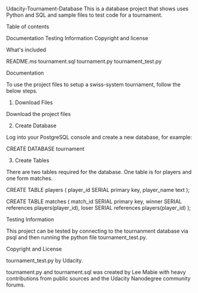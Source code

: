 Udacity-Tournament-Database
This is a database project that shows uses Python and SQL and sample files to test code for a tournament.

Table of contents

Documentation
Testing Information
Copyright and license

What's included

README.ms
tournament.sql
tournament.py
tournament_test.py

Documentation

To use the project files to setup a swiss-system tournament, follow the below steps.

1. Download Files

Download the project files

2. Create Database

Log into your PostgreSQL console and create a new database, for example:

CREATE DATABASE tournament 

3. Create Tables

There are two tables required for the database.  One table is for players and one form matches.

CREATE TABLE players (
    player_id SERIAL primary key, 
    player_name text
    );

CREATE TABLE matches (
    match_id SERIAL primary key, 
    winner SERIAL references players(player_id), 
    loser SERIAL references players(player_id)
    );

Testing Information

This project can be tested by connecting to the tournanment database via psql and then running the python file tournament_test.py.

Copyright and License

tournament_test.py by Udacity.

tournament.py and tournament.sql was created by Lee Mabie with heavy contributions from public sources and the Udacity Nanodegree community forums.
